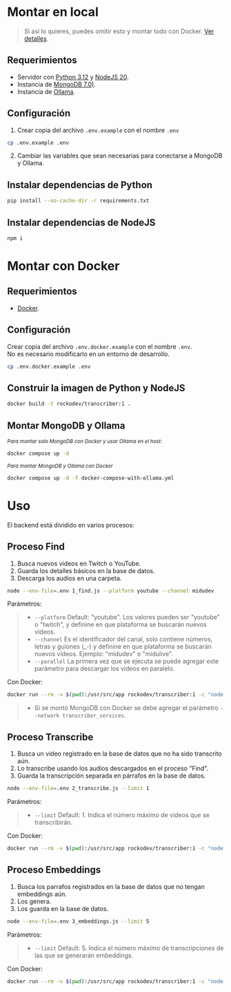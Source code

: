 # Montar en local

> Si así lo quieres, puedes omitir esto y montar todo con Docker. [Ver detalles](#montar-con-docker).

## Requerimientos
- Servidor con [Python 3.12](https://www.python.org/) y [NodeJS 20](https://nodejs.org/).
- Instancia de [MongoDB 7.0)](https://www.mongodb.com/).
- Instancia de [Ollama](https://ollama.com/).

## Configuración
1. Crear copia del archivo `.env.example` con el nombre `.env`
```sh
cp .env.example .env
```
2. Cambiar las variables que sean necesarias para conectarse a MongoDB y Ollama.

## Instalar dependencias de Python
```sh
pip install --no-cache-dir -r requirements.txt
```

## Instalar dependencias de NodeJS
```sh
npm i
```

# Montar con Docker

## Requerimientos
- [Docker](https://www.docker.com/).

## Configuración
Crear copia del archivo `.env.docker.example` con el nombre `.env`.\
No es necesario modificarlo en un entorno de desarrollo.
```sh
cp .env.docker.example .env
```

## Construir la imagen de Python y NodeJS
```sh
docker build -t rockodev/transcriber:1 .
```

## Montar MongoDB y Ollama
<small>*Para montar solo MongoDB con Docker y usar Ollama en el host:*</small>

```sh
docker compose up -d
```
<small>*Para montar MongoDB y Ollama con Docker*</small>

```sh
docker compose up -d -f docker-compose-with-ollama.yml
```

# Uso

El backend está dividido en varios procesos:

## Proceso Find
1. Busca nuevos videos en Twitch o YouTube.
1. Guarda los detalles básicos en la base de datos.
1. Descarga los audios en una carpeta.
```sh
node --env-file=.env 1_find.js --platform youtube --channel midudev
```
Parámetros:
> - `--platform` Default: "youtube". Los valores pueden ser "youtube" o "twitch", y definine en que plataforma se buscarán nuevos videos.
> - `--channel` Es el identificador del canal, solo contiene números, letras y guiones (_-) y definine en que plataforma se buscarán nuevos videos. Ejemplo: "midudev" o "midulive".
> - `--parallel` La primera vez que se ejecuta se puede agregar este parámetro para descargar los videos en paralelo.

Con Docker:
```sh
docker run --rm -v $(pwd):/usr/src/app rockodev/transcriber:1 -c "node --env-file=.env 1_find.js --platform youtube --channel midudev"
```
> - Si se montó MongoDB con Docker se debe agregar el parámetro `--network transcriber_services`.

## Proceso Transcribe
1. Busca un video registrado en la base de datos que no ha sido transcrito aún.
1. Lo transcribe usando los audios descargados en el proceso "Find".
1. Guarda la transcripción separada en párrafos en la base de datos.
```sh
node --env-file=.env 2_transcribe.js --limit 1
```
Parámetros:
> - `--limit` Default: 1. Indica el número máximo de videos que se transcribirán.

Con Docker:
```sh
docker run --rm -v $(pwd):/usr/src/app rockodev/transcriber:1 -c "node --env-file=.env 2_transcribe.js"
```

## Proceso Embeddings
1. Busca los parrafos registrados en la base de datos que no tengan embeddings aún.
1. Los genera.
1. Los guarda en la base de datos.
```sh
node --env-file=.env 3_embeddings.js --limit 5
```
Parámetros:
> - `--limit` Default: 5. Indica el número máximo de transcripciones de las que se generarán embeddings.

Con Docker:
```sh
docker run --rm -v $(pwd):/usr/src/app rockodev/transcriber:1 -c "node --env-file=.env 3_embeddings.js"
```

<!-- docker run -it --rm -v $(pwd):/usr/src/app --network="transcriber_backend" rockodev/transcriber:1 -->
